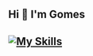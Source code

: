 <h2 align="left">Hi 👋 I'm Gomes</h1>
<h2 align="About Me</h2>
           
- I'm an Economics student with a passion for Data Science, Engineering, and Quantitative Finance. Driven by curiosity, I'm always eager to explore new technologies and apply them to create data-driven solutions.


![gomes0499 GitHub stats](https://github-readme-stats.vercel.app/api?username=gomes0499&show_icons=true&theme=radical&count_private=true)

[![My Skills](https://skillicons.dev/icons?i=python,aws,gcp,azure,docker,kubernetes,ansible,linux,postgres,mongodb,prometheus,grafana&perline=6)](https://skillicons.dev)

